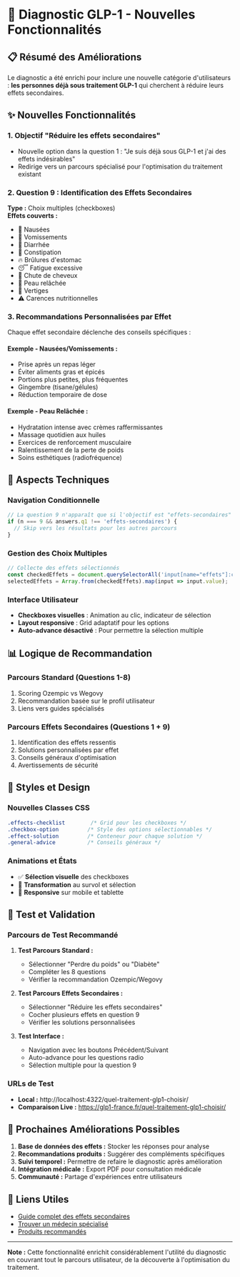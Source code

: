 # 🎯 Diagnostic GLP-1 - Nouvelles Fonctionnalités

## 📋 Résumé des Améliorations

Le diagnostic a été enrichi pour inclure une nouvelle catégorie d'utilisateurs : **les personnes déjà sous traitement GLP-1** qui cherchent à réduire leurs effets secondaires.

## ✨ Nouvelles Fonctionnalités

### 1. Objectif "Réduire les effets secondaires"
- Nouvelle option dans la question 1 : "Je suis déjà sous GLP-1 et j'ai des effets indésirables"
- Redirige vers un parcours spécialisé pour l'optimisation du traitement existant

### 2. Question 9 : Identification des Effets Secondaires
**Type :** Choix multiples (checkboxes)  
**Effets couverts :**
- 🤢 Nausées
- 🤮 Vomissements  
- 💩 Diarrhée
- 🚫 Constipation
- 🔥 Brûlures d'estomac
- 😴 Fatigue excessive
- 💇 Chute de cheveux
- 👵 Peau relâchée
- 💫 Vertiges
- ⚠️ Carences nutritionnelles

### 3. Recommandations Personnalisées par Effet
Chaque effet secondaire déclenche des conseils spécifiques :

#### Exemple - Nausées/Vomissements :
- Prise après un repas léger
- Éviter aliments gras et épicés
- Portions plus petites, plus fréquentes
- Gingembre (tisane/gélules)
- Réduction temporaire de dose

#### Exemple - Peau Relâchée :
- Hydratation intense avec crèmes raffermissantes
- Massage quotidien aux huiles
- Exercices de renforcement musculaire
- Ralentissement de la perte de poids
- Soins esthétiques (radiofréquence)

## 🔧 Aspects Techniques

### Navigation Conditionnelle
```javascript
// La question 9 n'apparaît que si l'objectif est "effets-secondaires"
if (n === 9 && answers.q1 !== 'effets-secondaires') {
  // Skip vers les résultats pour les autres parcours
}
```

### Gestion des Choix Multiples
```javascript
// Collecte des effets sélectionnés
const checkedEffets = document.querySelectorAll('input[name="effets"]:checked');
selectedEffets = Array.from(checkedEffets).map(input => input.value);
```

### Interface Utilisateur
- **Checkboxes visuelles** : Animation au clic, indicateur de sélection
- **Layout responsive** : Grid adaptatif pour les options
- **Auto-advance désactivé** : Pour permettre la sélection multiple

## 📊 Logique de Recommandation

### Parcours Standard (Questions 1-8)
1. Scoring Ozempic vs Wegovy
2. Recommandation basée sur le profil utilisateur
3. Liens vers guides spécialisés

### Parcours Effets Secondaires (Questions 1 + 9)
1. Identification des effets ressentis
2. Solutions personnalisées par effet
3. Conseils généraux d'optimisation
4. Avertissements de sécurité

## 🎨 Styles et Design

### Nouvelles Classes CSS
```css
.effects-checklist        /* Grid pour les checkboxes */
.checkbox-option         /* Style des options sélectionnables */
.effect-solution         /* Conteneur pour chaque solution */
.general-advice          /* Conseils généraux */
```

### Animations et États
- ✅ **Sélection visuelle** des checkboxes
- 🎯 **Transformation** au survol et sélection
- 📱 **Responsive** sur mobile et tablette

## 🚀 Test et Validation

### Parcours de Test Recommandé

1. **Test Parcours Standard :**
   - Sélectionner "Perdre du poids" ou "Diabète"
   - Compléter les 8 questions
   - Vérifier la recommandation Ozempic/Wegovy

2. **Test Parcours Effets Secondaires :**
   - Sélectionner "Réduire les effets secondaires"
   - Cocher plusieurs effets en question 9
   - Vérifier les solutions personnalisées

3. **Test Interface :**
   - Navigation avec les boutons Précédent/Suivant
   - Auto-advance pour les questions radio
   - Sélection multiple pour la question 9

### URLs de Test
- **Local :** http://localhost:4322/quel-traitement-glp1-choisir/
- **Comparaison Live :** https://glp1-france.fr/quel-traitement-glp1-choisir/

## 🎯 Prochaines Améliorations Possibles

1. **Base de données des effets :** Stocker les réponses pour analyse
2. **Recommandations produits :** Suggérer des compléments spécifiques
3. **Suivi temporel :** Permettre de refaire le diagnostic après amélioration
4. **Intégration médicale :** Export PDF pour consultation médicale
5. **Communauté :** Partage d'expériences entre utilisateurs

## 🔗 Liens Utiles

- [Guide complet des effets secondaires](/effets-secondaires-glp1/)
- [Trouver un médecin spécialisé](/medecins-glp1-france/)
- [Produits recommandés](/produits-recommandes/)

---

**Note :** Cette fonctionnalité enrichit considérablement l'utilité du diagnostic en couvrant tout le parcours utilisateur, de la découverte à l'optimisation du traitement.
